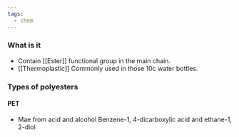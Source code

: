 ```yaml
---
tags:
  - chem
---
```

### What is it
- Contain [[Ester]] functional group in the main chain. 
- [[Thermoplastic]]
Commonly used in those 10c water bottles. 
### Types of polyesters
#### PET
- Mae from acid and alcohol
	Benzene-1, 4-dicarboxylic acid
	and
	ethane-1, 2-diol

